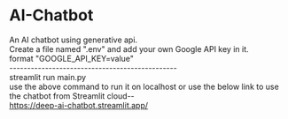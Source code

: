 # AI-Chatbot

An AI chatbot using generative api.<br/>
Create a file named ".env" and add your own Google API key in it.<br/>
format "GOOGLE_API_KEY=value"<br/>
-----------------------------------------------<br/>
streamlit run main.py<br/> 
use the above command to run it on localhost or use the below link to use the chatbot from Streamlit cloud--<br/>
https://deep-ai-chatbot.streamlit.app/

